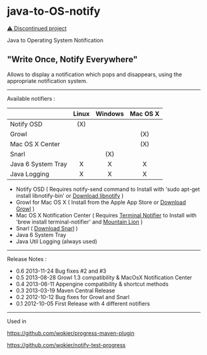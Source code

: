java-to-OS-notify
=================

<ins>⚠ Discontinued project<ins>

Java to Operating System Notification

"Write Once, Notify Everywhere"
-------------------------------

Allows to display a notification which pops and disappears, using the appropriate notification system.

---

Available notifiers :

|                    | Linux  | Windows | Mac OS X |
|--------------------|:------:|:-------:|:--------:|
| Notify OSD         | (X)    |         |          |
| Growl              |        |         | (X)      |
| Mac OS X Center    |        |         | (X)      |
| Snarl              |        | (X)     |          |
| Java 6 System Tray |  X     |  X      |  X       |
| Java Logging       |  X     |  X      |  X       |


 - Notify OSD ( Requires notify-send command to Install with 'sudo apt-get install libnotify-bin' or [Download libnotify](http://archive.ubuntu.com/ubuntu/pool/universe/libn/libnotify4/libnotify-bin_0.7.2-0ubuntu2_amd64.deb) )
 - Growl for Mac OS X ( Install from the Apple App Store or [Download Growl](http://growl.info/downloads/) )
 - Mac OS X Notification Center ( Requires [Terminal Notifier](https://github.com/alloy/terminal-notifier) to Install with 'brew install terminal-notifier'  and [Mountain Lion](https://support.apple.com/kb/HT5362) )
 - Snarl ( [Download Snarl](http://snarl.fullphat.net/) )
 - Java 6 System Tray
 - Java Util Logging (always used)
 
---

Release Notes :

 - 0.6 2013-11-24 Bug fixes #2 and #3
 - 0.5 2013-08-28 Growl 1.3 compatibility & MacOsX Notification Center
 - 0.4 2013-06-11 Appengine compatibility & shortcut methods
 - 0.3 2013-03-19 Maven Central Release
 - 0.2 2012-10-12 Bug fixes for Growl and Snarl
 - 0.1 2012-10-05 First Release with 4 different notifiers
 
---

Used in

https://github.com/wokier/progress-maven-plugin

https://github.com/wokier/notify-test-progress
 

